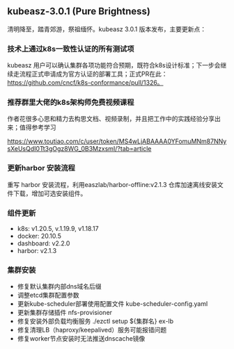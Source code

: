 ## kubeasz-3.0.1 (Pure Brightness)

清明降至，踏青郊游，祭祖缅怀。kubeasz 3.0.1 版本发布，主要更新点：

### 技术上通过k8s一致性认证的所有测试项

kubeasz 用户可以确认集群各项功能符合预期，既符合k8s设计标准；下一步会继续走流程正式申请成为官方认证的部署工具；正式PR在此：https://github.com/cncf/k8s-conformance/pull/1326。

### 推荐群里大佬的k8s架构师免费视频课程

作者花很多心思和精力去构思文档、视频录制，并且把工作中的实践经验分享出来；值得参考学习

https://www.toutiao.com/c/user/token/MS4wLjABAAAA0YFomuMNm87NNysXeUsQdI0Tt3gOgz8WG_0B3MzxsmI/?tab=article

### 更新harbor 安装流程
重写 harbor 安装流程，利用easzlab/harbor-offline:v2.1.3 仓库加速离线安装文件下载，增加可选安装组件。


### 组件更新

- k8s: v1.20.5, v.1.19.9, v1.18.17
- docker: 20.10.5
- dashboard: v2.2.0
- harbor: v2.1.3

### 集群安装

- 修复默认集群内部dns域名后缀
- 调整etcd集群配置参数
- 更新kube-scheduler部署使用配置文件 kube-scheduler-config.yaml
- 更新集群存储插件 nfs-provisioner
- 修复安装外部负载均衡服务 ./ezctl setup ${集群名} ex-lb
- 修复清理LB（haproxy/keepalived）服务可能报错问题
- 修复worker节点安装时无法推送dnscache镜像
